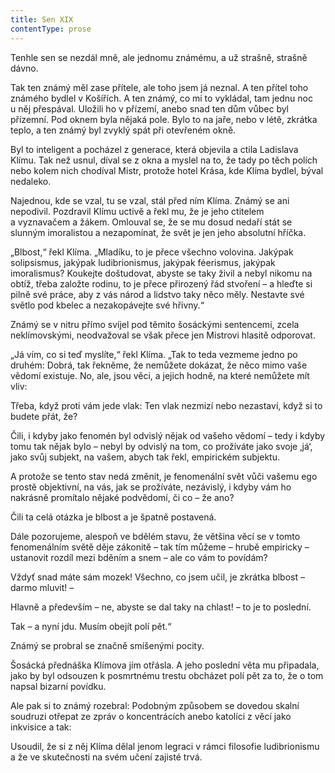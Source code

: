 ```yaml
---
title: Sen XIX
contentType: prose
---
```


  

Tenhle sen se nezdál mně, ale jednomu známému, a už strašně, strašně dávno.

Tak ten známý měl zase přítele, ale toho jsem já neznal. A ten přítel toho známého bydlel v Košířích. A ten známý, co mi to vykládal, tam jednu noc u něj přespával. Uložili ho v přízemí, anebo snad ten dům vůbec byl přízemní. Pod oknem byla nějaká pole. Bylo to na jaře, nebo v létě, zkrátka teplo, a ten známý byl zvyklý spát při otevřeném okně.

Byl to inteligent a pocházel z generace, která objevila a ctila Ladislava Klímu. Tak než usnul, díval se z okna a myslel na to, že tady po těch polích nebo kolem nich chodíval Mistr, protože hotel Krása, kde Klíma bydlel, býval nedaleko.

Najednou, kde se vzal, tu se vzal, stál před ním Klíma. Známý se ani nepodivil. Pozdravil Klímu uctivě a řekl mu, že je jeho ctitelem a vyznavačem a žákem. Omlouval se, že se mu dosud nedaří stát se slunným imoralistou a nezapomínat, že svět je jen jeho absolutní hříčka.

„Blbost,“ řekl Klíma. „Mladíku, to je přece všechno volo­vina. Jakýpak solipsismus, jakýpak ludibrionismus, jakýpak féerismus, jakýpak imoralismus? Koukejte doštudovat, abyste se taky živil a nebyl nikomu na obtíž, třeba založte rodinu, to je přece přirozený řád stvoření – a hleďte si pilně své práce, aby z vás národ a lidstvo taky něco měly. Nestavte své světlo pod kbelec a nezakopávejte své hřivny.“

Známý se v nitru přímo svíjel pod těmito šosáckými sentencemi, zcela neklímovskými, neodvažoval se však přece jen Mistrovi hlasitě odporovat.

„Já vím, co si teď myslíte,“ řekl Klíma. „Tak to teda vezme­me jedno po druhém: Dobrá, tak řekněme, že nemůžete dokázat, že něco mimo vaše vědomí existuje. No, ale, jsou věci, a jejich hodně, na které nemůžete mít vliv:

Třeba, když proti vám jede vlak: Ten vlak nezmizí nebo nezastaví, když si to budete přát, že?

Čili, i kdyby jako fenomén byl odvislý nějak od vašeho vědomí – tedy i kdyby tomu tak nějak bylo – nebyl by odvislý na tom, co prožíváte jako svoje ‚já‘, jako svůj subjekt, na vašem, abych tak řekl, empirickém subjektu.

A protože se tento stav nedá změnit, je fenomenální svět vůči vašemu ego prostě objektivní, na vás, jak se prožíváte, nezávislý, i kdyby vám ho nakrásně promítalo nějaké podvědomí, či co – že ano?

Čili ta celá otázka je blbost a je špatně postavená.

Dále pozorujeme, alespoň ve bdělém stavu, že většina věcí se v tomto fenomenálním světě děje zákonitě – tak tím můžeme – hrubě empiricky – ustanovit rozdíl mezi bděním a snem – ale co vám to povídám?

Vždyť snad máte sám mozek! Všechno, co jsem učil, je zkrátka blbost – darmo mluvit! –

Hlavně a především – ne, abyste se dal taky na chlast! – to je to poslední.

Tak – a nyní jdu. Musím obejít polí pět.“

Známý se probral se značně smíšenými pocity.

Šosácká přednáška Klímova jím otřásla. A jeho poslední věta mu připadala, jako by byl odsouzen k posmrtnému trestu obcházet polí pět za to, že o tom napsal bizarní povídku.

Ale pak si to známý rozebral: Podobným způsobem se dovedou skalní soudruzi otřepat ze zpráv o koncentrácích anebo katolíci z věcí jako inkvisice a tak:

Usoudil, že si z něj Klíma dělal jenom legraci v rámci filosofie ludibrionismu a že ve skutečnosti na svém učení zajisté trvá.
